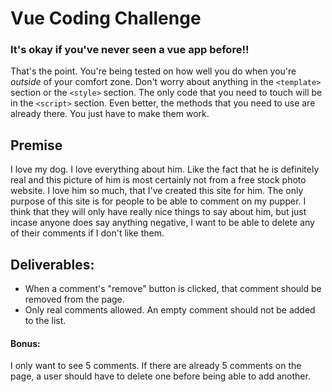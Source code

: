 # Vue Coding Challenge


### It's okay if you've never seen a vue app before!!
That's the point. You're being tested on how well you do when you're <i>outside</i> of your comfort zone. Don't worry about anything in the `<template>` section or the `<style>` section. The only code that you need to touch will be in the `<script>` section. Even better, the methods that you need to use are already there. You just have to make them work.

## Premise
I love my dog. I love everything about him. Like the fact that he is definitely real and this picture of him is most certainly not from a free stock photo website. I love him so much, that I've created this site for him. The only purpose of this site is for people to be able to comment on my pupper. I think that they will only have really nice things to say about him, but just incase anyone does say anything negative, I want to be able to delete any of their comments if I don't like them.

## Deliverables:

- When a comment's "remove" button is clicked, that comment should be removed from the page.
- Only real comments allowed. An empty comment should not be added to the list.

#### Bonus: 
I only want to see 5 comments. If there are already 5 comments on the page, a user should have to delete one before being able to add another.